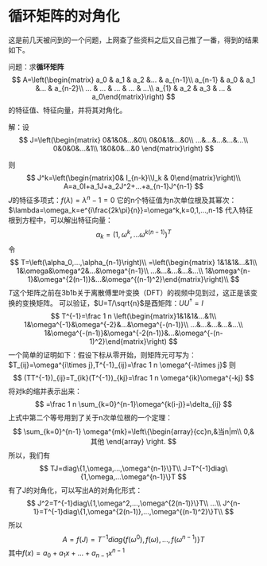# 循环矩阵的对角化
这是前几天被问到的一个问题，上网查了些资料之后又自己推了一番，得到的结果如下。

问题：求**循环矩阵**
$$
A=\left(\begin{matrix}
a_0 & a_1 & a_2 &... & a_{n-1}\\
a_{n-1} & a_0 & a_1 &... & a_{n-2}\\
... & ... & ... & ... & ...\\
a_{1} & a_2 & a_3 & ... & a_0\end{matrix}\right)
$$
的特征值、特征向量，并将其对角化。

解：设
$$
J=\left(\begin{matrix}
0&1&0&...&0\\
0&0&1&...&0\\
...&...&...&...&...\\
0&0&0&...&1\\
1&0&0&...&0
\end{matrix}\right)
$$

则
$$
J^k=\left(\begin{matrix}0& I_{n-k}\\I_k & 0\end{matrix}\right)\\
A=a_0I+a_1J+a_2J^2+...+a_{n-1}J^{n-1}
$$
$J$的特征多项式：$f(\lambda)=\lambda^n-1=0$
它的n个特征值为n次单位根及其幂次：
$\lambda=\omega_k=e^{i\frac{2k\pi}{n}}=\omega^k,k=0,1,...,n-1$
代入特征根到方程中，可以解出特征向量：
$$\alpha_k=(1,\omega^k,...\omega^{k(n-1)})^T$$
令
$$
T=\left(\alpha_0,...,\alpha_{n-1}\right)\\
=\left(\begin{matrix}
1&1&1&...&1\\
1&\omega&\omega^2&...&\omega^{n-1}\\
...&...&...&...&...\\
1&\omega^{n-1}&\omega^{2(n-1)}&...&\omega^{(n-1)^2}\end{matrix}\right)\\
$$
$T$这个矩阵之前在3b1b关于离散傅里叶变换（DFT）的视频中见到过，这正是该变换的变换矩阵。
可以验证，$U=T/\sqrt{n}$是酉矩阵：$UU^\dagger=I$
$$
T^{-1}=\frac 1 n \left(\begin{matrix}1&1&1&...&1\\
1&\omega^{-1}&\omega^{-2}&...&\omega^{-(n-1)}\\
...&...&...&...&...\\
1&\omega^{-(n-1)}&\omega^{-2(n-1)}&...&\omega^{-(n-1)^2}\end{matrix}\right)
$$
一个简单的证明如下：假设下标从零开始，则矩阵元可写为：
$T_{ij}=\omega^{i\times j},T^{-1}_{ij}=\frac 1 n \omega^{-i\times j}$
则
$$
(TT^{-1})_{ij}=T_{ik}(T^{-1})_{kj}=\frac 1 n \omega^{ik}\omega^{-kj}
$$
将对k的缩并表示出来：
$$
=\frac 1 n \sum_{k=0}^{n-1}\omega^{k(i-j)}=\delta_{ij}
$$
上式中第二个等号用到了关于n次单位根的一个定理：
$$
\sum_{k=0}^{n-1} \omega^{mk}=\left\{\begin{array}{cc}n,&当n|m\\ 0,& 其他
\end{array} \right.
$$
所以，我们有
$$
TJ=diag\{1,\omega,...,\omega^{n-1}\}T\\
J=T^{-1}diag\{1,\omega,...\omega^{n-1}\}T
$$
有了J的对角化，可以写出A的对角化形式：
$$
J^2=T^{-1}diag\{1,\omega^2,...,\omega^{2(n-1)}\}T\\
...\\
J^{n-1}=T^{-1}diag\{1,\omega^{2(n-1)},...,\omega^{(n-1)^2}\}T\\
$$
所以
$$
A=f(J)=T^{-1}diag\{f(\omega^0),f(\omega),...,f(\omega^{n-1})\}T
$$
其中$f(x)=a_0+a_1x+...+a_{n-1}x^{n-1}$